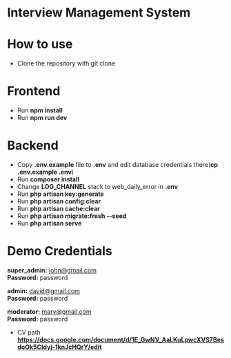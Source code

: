 # Interview Management System


# How to use 

- Clone the repository with git clone

# Frontend

- Run **npm install**
- Run **npm run dev**

# Backend 

- Copy **.env.example** file to **.env** and edit database credentials there(**cp .env.example .env**)
- Run **composer install**
- Change **LOG_CHANNEL**  stack to web_daily_error in **.env**
- Run **php artisan key:generate**
- Run **php artisan config:clear**
- Run **php artisan cache:clear**
- Run **php artisan migrate:fresh --seed**
- Run **php artisan serve**

# Demo Credentials

**super_admin:** john@gmail.com
<br/>**Password:** password

**admin:** david@gmail.com
<br/>**Password:** password

**moderator:** mary@gmail.com
<br/>**Password:** password

- CV path  **https://docs.google.com/document/d/1E_GwNV_AaLKuLpwcXVS7BesdoOk5CIdyj-1knJcHQrY/edit**

